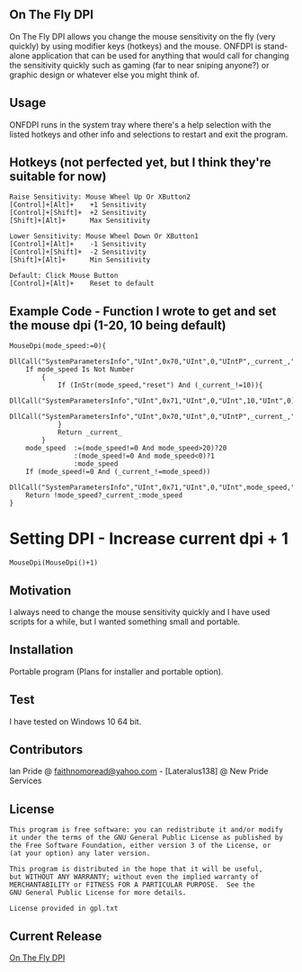 ## On The Fly DPI

On The Fly DPI allows you change the mouse sensitivity on the fly (very quickly) by using modifier keys (hotkeys) and the mouse. ONFDPI is stand-alone application that can be used for anything that would call for changing the sensitivity quickly such as gaming (far to near sniping anyone?) or graphic design or whatever else you might think of. 

## Usage

ONFDPI runs in the system tray where there's a help selection with the listed hotkeys and other info and selections to restart and exit the program. 

## Hotkeys (not perfected yet, but I think they're suitable for now)
```
Raise Sensitivity: Mouse Wheel Up Or XButton2
[Control]+[Alt]+	+1 Sensitivity
[Control]+[Shift]+	+2 Sensitivity
[Shift]+[Alt]+		Max Sensitivity

Lower Sensitivity: Mouse Wheel Down Or XButton1
[Control]+[Alt]+	-1 Sensitivity
[Control]+[Shift]+	-2 Sensitivity
[Shift]+[Alt]+		Min Sensitivity

Default: Click Mouse Button
[Control]+[Alt]+	Reset to default
```

## Example Code - Function I wrote to get and set the mouse dpi (1-20, 10 being default)

```
MouseDpi(mode_speed:=0){ 
	DllCall("SystemParametersInfo","UInt",0x70,"UInt",0,"UIntP",_current_,"UInt",0)
	If mode_speed Is Not Number
		{
			If (InStr(mode_speed,"reset") And (_current_!=10)){
				DllCall("SystemParametersInfo","UInt",0x71,"UInt",0,"UInt",10,"UInt",0)
				DllCall("SystemParametersInfo","UInt",0x70,"UInt",0,"UIntP",_current_,"UInt",0)
			}
			Return _current_
		}
	mode_speed	:=(mode_speed!=0 And mode_speed>20)?20
				:(mode_speed!=0 And mode_speed<0)?1
				:mode_speed
	If (mode_speed!=0 And (_current_!=mode_speed))
		DllCall("SystemParametersInfo","UInt",0x71,"UInt",0,"UInt",mode_speed,"UInt",0)
	Return !mode_speed?_current_:mode_speed
}
```
# Setting DPI - Increase current dpi + 1
```
MouseDpi(MouseDpi()+1)
``` 
## Motivation

I always need to change the mouse sensitivity quickly and I have used scripts for a while, but I wanted something small and portable.

## Installation

Portable program (Plans for installer and portable option).


## Test
I have tested on Windows 10 64 bit.

## Contributors

Ian Pride @ faithnomoread@yahoo.com - [Lateralus138] @ New Pride Services 

## License

	This program is free software: you can redistribute it and/or modify
    it under the terms of the GNU General Public License as published by
    the Free Software Foundation, either version 3 of the License, or
    (at your option) any later version.

    This program is distributed in the hope that it will be useful,
    but WITHOUT ANY WARRANTY; without even the implied warranty of
    MERCHANTABILITY or FITNESS FOR A PARTICULAR PURPOSE.  See the
    GNU General Public License for more details.

	License provided in gpl.txt

## Current Release
[On The Fly DPI](https://github.com/Lateralus138/OnTheFlyDpi/raw/master/OnTheFlyDPI.exe)
